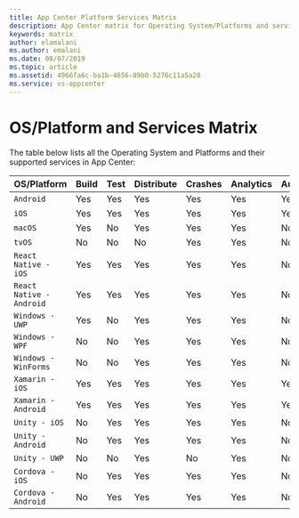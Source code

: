 ```yaml
---
title: App Center Platform Services Matrix
description: App Center matrix for Operating System/Platforms and services
keywords: matrix
author: elamalani
ms.author: emalani
ms.date: 08/07/2019
ms.topic: article
ms.assetid: 4966fa6c-ba1b-4656-89b0-5276c11a5a28
ms.service: vs-appcenter
---
```


# OS/Platform and Services Matrix

The table below lists all the Operating System and Platforms and their supported services in App Center:


| OS/Platform              | Build | Test | Distribute | Crashes | Analytics | Auth | Data | Push |
|:-------------------------|:------|:-----|:-----------|:--------|:----------|:-----|:-----|:-----|
| `Android`                | Yes   | Yes  | Yes        | Yes     | Yes       | Yes  | Yes  | Yes  |
| `iOS`                    | Yes   | Yes  | Yes        | Yes     | Yes       | Yes  | Yes  | Yes  |
| `macOS`                  | Yes   | No   | Yes        | Yes     | Yes       | No   | No   | Yes  |
| `tvOS`                   | No    | No   | No         | Yes     | Yes       | No   | No   | No   |
| `React Native - iOS`     | Yes   | Yes  | Yes        | Yes     | Yes       | No   | No   | Yes  |
| `React Native - Android` | Yes   | Yes  | Yes        | Yes     | Yes       | No   | No   | Yes  |
| `Windows - UWP`          | Yes   | No   | Yes        | Yes     | Yes       | No   | No   | Yes  |
| `Windows - WPF`          | No    | No   | Yes        | Yes     | Yes       | No   | No   | No   |
| `Windows - WinForms`     | No    | No   | Yes        | Yes     | Yes       | No   | No   | No   |
| `Xamarin - iOS`          | Yes   | Yes  | Yes        | Yes     | Yes       | Yes  | Yes  | Yes  |
| `Xamarin - Android`      | Yes   | Yes  | Yes        | Yes     | Yes       | Yes  | Yes  | Yes  |
| `Unity - iOS`            | No    | Yes  | Yes        | Yes     | Yes       | No   | No   | Yes  |
| `Unity - Android`        | No    | Yes  | Yes        | Yes     | Yes       | No   | No   | Yes  |
| `Unity - UWP`            | No    | No   | Yes        | No      | Yes       | No   | No   | Yes  |
| `Cordova - iOS`          | No    | Yes  | Yes        | Yes     | Yes       | No   | No   | Yes  |
| `Cordova - Android`      | No    | Yes  | Yes        | Yes     | Yes       | No   | No   | Yes  |
